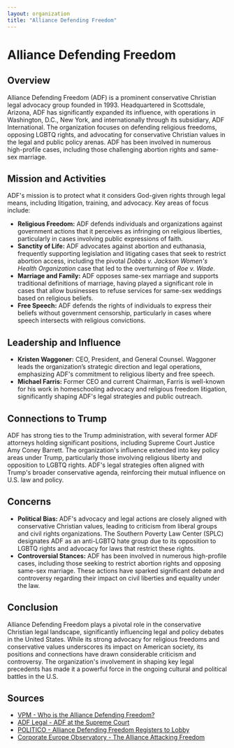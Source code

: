 ```yaml
---
layout: organization
title: "Alliance Defending Freedom"
---
```


# Alliance Defending Freedom

## Overview
Alliance Defending Freedom (ADF) is a prominent conservative Christian legal advocacy group founded in 1993. Headquartered in Scottsdale, Arizona, ADF has significantly expanded its influence, with operations in Washington, D.C., New York, and internationally through its subsidiary, ADF International. The organization focuses on defending religious freedoms, opposing LGBTQ rights, and advocating for conservative Christian values in the legal and public policy arenas. ADF has been involved in numerous high-profile cases, including those challenging abortion rights and same-sex marriage.

## Mission and Activities
ADF's mission is to protect what it considers God-given rights through legal means, including litigation, training, and advocacy. Key areas of focus include:
- **Religious Freedom:** ADF defends individuals and organizations against government actions that it perceives as infringing on religious liberties, particularly in cases involving public expressions of faith.
- **Sanctity of Life:** ADF advocates against abortion and euthanasia, frequently supporting legislation and litigating cases that seek to restrict abortion access, including the pivotal *Dobbs v. Jackson Women's Health Organization* case that led to the overturning of *Roe v. Wade*.
- **Marriage and Family:** ADF opposes same-sex marriage and supports traditional definitions of marriage, having played a significant role in cases that allow businesses to refuse services for same-sex weddings based on religious beliefs.
- **Free Speech:** ADF defends the rights of individuals to express their beliefs without government censorship, particularly in cases where speech intersects with religious convictions.

## Leadership and Influence
- **Kristen Waggoner:** CEO, President, and General Counsel. Waggoner leads the organization’s strategic direction and legal operations, emphasizing ADF's commitment to religious liberty and free speech.
- **Michael Farris:** Former CEO and current Chairman, Farris is well-known for his work in homeschooling advocacy and religious freedom litigation, significantly shaping ADF's legal strategies and public outreach.

## Connections to Trump
ADF has strong ties to the Trump administration, with several former ADF attorneys holding significant positions, including Supreme Court Justice Amy Coney Barrett. The organization's influence extended into key policy areas under Trump, particularly those involving religious liberty and opposition to LGBTQ rights. ADF's legal strategies often aligned with Trump's broader conservative agenda, reinforcing their mutual influence on U.S. law and policy.

## Concerns
- **Political Bias:** ADF's advocacy and legal actions are closely aligned with conservative Christian values, leading to criticism from liberal groups and civil rights organizations. The Southern Poverty Law Center (SPLC) designates ADF as an anti-LGBTQ hate group due to its opposition to LGBTQ rights and advocacy for laws that restrict these rights.
- **Controversial Stances:** ADF has been involved in numerous high-profile cases, including those seeking to restrict abortion rights and opposing same-sex marriage. These actions have sparked significant debate and controversy regarding their impact on civil liberties and equality under the law.

## Conclusion
Alliance Defending Freedom plays a pivotal role in the conservative Christian legal landscape, significantly influencing legal and policy debates in the United States. While its strong advocacy for religious freedoms and conservative values underscores its impact on American society, its positions and connections have drawn considerable criticism and controversy. The organization's involvement in shaping key legal precedents has made it a powerful force in the ongoing cultural and political battles in the U.S.

## Sources
- [VPM - Who is the Alliance Defending Freedom?](https://www.vpm.org/npr-news/2023-12-14/who-is-the-alliance-defending-freedom)
- [ADF Legal - ADF at the Supreme Court](https://adflegal.org/us-supreme-court)
- [POLITICO - Alliance Defending Freedom Registers to Lobby](https://www.politico.com/newsletters/politico-influence/2024/03/08/alliance-defending-freedom-registers-to-lobby-00146122)
- [Corporate Europe Observatory - The Alliance Attacking Freedom](https://corporateeurope.org/en/2024/05/alliance-attacking-freedom)
